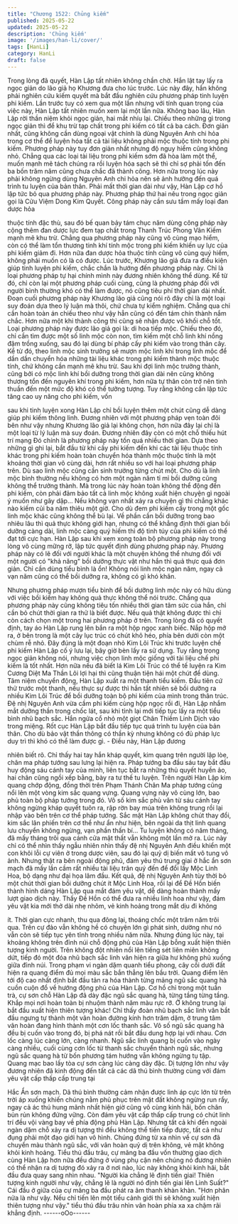```yaml
---
title: "Chương 1522: Chủng kiếm"
published: 2025-05-22
updated: 2025-05-22
description: 'Chủng kiếm'
image: '/images/han-li/cover/'
tags: [HanLi]
category: HanLi
draft: false
---
```


Trong lòng đã quyết, Hàn Lập tất nhiên không chần chờ. Hắn lật
tay lấy ra ngọc giản do lão giả họ Khương đưa cho lúc trước.
Lúc này đây, hắn không phải nghiên cứu kiếm quyết mà bắt đầu
nghiên cứu phương pháp tinh luyện phi kiếm.
Lần trước tuy có xem qua một lần nhưng với tính quan trọng của
việc này, Hàn Lập tất nhiên muốn xem lại một lần nữa.
Không bao lâu, Hàn Lập rời thần niệm khỏi ngọc giản, hai mắt
nhíu lại.
Chiếu theo những gì trong ngọc giản thì để khu trừ tạp chất trong
phi kiếm có tất cả ba cách.
Đơn giản nhất, cũng không cần dùng ngoại vật chính là dùng
Nguyên Anh chi hỏa trong cơ thể để luyện hóa tất cả tài liệu
không phải mộc thuộc tính trong phi kiếm.
Phương pháp này tuy đơn giản nhất nhưng độ nguy hiểm cũng
không nhỏ.
Chẳng qua các loại tài liệu trong phi kiếm sớm đã hòa làm một
thể, muốn mạnh mẽ tách chúng ra rồi luyện hóa sạch sẽ thì chỉ sợ
phải tốn đến ba bốn trăm năm cũng chưa chắc đã thành công.
Hơn nữa trong lúc này phải không ngừng dùng Nguyên Anh chi
hỏa nên sẽ ảnh hưởng đến quá trình tu luyện của bản thân.
Phải mất thời gian dài như vậy, Hàn Lập cơ hồ lập tức bỏ qua
phương pháp này.
Phương pháp thứ hai nêu trong ngọc giản gọi là Cửu Việm Dong
Kim Quyết. Công pháp này cần sưu tầm mấy loại đan dược hỏa

thuộc tính đặc thù, sau đó bế quan bảy tám chục năm dùng công
pháp này cộng thêm đan dược lực đem tạp chất trong Thanh Trúc
Phong Vân Kiếm mạnh mẽ khu trừ.
Chẳng qua phương pháp này cũng vô cùng mạo hiểm, còn có thể
làm tổn thương tinh khí tính mộc trong phi kiếm khiến uy lực của
phi kiếm giảm đi. Hơn nữa đan dược hỏa thuộc tính cũng vô cùng
quý hiếm, không phải muốn có là có được.
Lúc trước, Khương lão giả đưa ra điều kiện giúp tinh luyện phi
kiếm, chắc chắn là hướng đến phương pháp này.
Chỉ là loại phương pháp tự hại chính mình này đương nhiên
không thể dùng.
Kể từ đó, chỉ còn lại một phương pháp cuối cùng, cũng là phương
pháp đối với người bình thường khó có thể làm được, nó cũng
tiêu phí thời gian dài nhất.
Đoạn cuối phương pháp này Khương lão giả cũng nói rõ đây chỉ
là một loại suy đoán dựa theo lý luận mà thôi, chứ chưa tự kiểm
nghiệm. Chẳng qua chỉ cần hoàn toàn án chiếu theo như vậy hẳn
cũng có đến tám chín thành nắm chắc. Hơn nữa một khi thành
công thì cũng sẽ nhận được vô khối chỗ tốt.
Loại phương pháp này được lão giả gọi là: di hoa tiếp mộc.
Chiếu theo đó, chỉ cần tìm được một số linh mộc còn non, tìm
kiếm một chỗ linh khí nồng đậm trồng xuống, sau đó lại dùng bí
pháp cấy phi kiếm vào trong thân cây. Kể từ đó, theo linh mộc
sinh trưởng sẽ mượn mộc linh khí trong linh mộc để dần dần
chuyển hóa những tài liệu khác trong phi kiếm thành mộc thuộc
tính, chứ không cần mạnh mẽ khu trừ.
Sau khi đợi linh mộc trưởng thành, cũng bởi có mộc linh khí bồi
dưỡng trong thời gian dài nên cũng không thương tổn đến
nguyên khí trong phi kiếm, hơn nữa tự thân còn trở nên tinh thuần
đến một mức độ khó có thể tưởng tượng.
Tuy rằng không cần lập tức tăng cao uy năng cho phi kiếm, vốn

sau khi tinh luyện xong Hàn Lập chỉ bồi luyện thêm một chút cũng
dễ dàng giúp phi kiếm thông linh.
Đương nhiên với một phương pháp vẹn toàn đôi bên như vậy
nhưng Khương lão giả lại không chọn, hơn nữa đây lại chỉ là một
loại từ lý luận mà suy đoán. Đương nhiên đây còn có một chỗ
thiếu hút trí mạng
Đó chính là phương pháp này tốn quá nhiều thời gian.
Dựa theo những gì ghi lại, bắt đầu từ khi cấy phi kiếm đến khi các
tài liệu thuộc tính khác trong phi kiếm hoàn toàn chuyển hóa
thành mộc thuộc tính là một khoảng thời gian vô cùng dài, hơn rất
nhiều so với hai loại phương pháp trên.
Dù sao linh mộc cũng cần sinh trưởng từng chút một. Cho dù là
linh mộc bình thường nếu không có hơn một ngàn năm tỉ mỉ bồi
dưỡng cũng không thể trưởng thành.
Mà trong lúc này hoàn toàn không thể động đến phi kiếm, còn
phải đảm bảo tất cả linh mộc không xuất hiện chuyện gì ngoài ý
muốn như gãy dập… Nếu không vạn nhất xảy ra chuyện gì thì
chẳng khác nào kiếm củi ba năm thiêu một giờ. Cho dù đem phi
kiếm cấy trong một gốc linh mộc khác cũng không thể bù lại.
Về phần cần bồi dưỡng trong bao nhiêu lâu thì quả thực không
giới hạn, nhưng có thể khẳng định thời gian bồi dưỡng càng dài,
linh mộc càng quý hiếm thì độ tinh túy của phi kiếm có thể đạt tới
cực hạn.
Hàn Lập sau khi xem xong toàn bộ phương pháp này trong lòng
vô cùng mững rỡ, lập tức quyết định dùng phương pháp này.
Phương pháp này có lẽ đối với người khác là một chuyện không
thể nhưng đối với một người có "khả năng" bồi dưỡng thực vật
như hắn thì quả thực quá đơn giản.
Chỉ cần dùng tiểu bình là ổn! Không nói linh mộc ngàn năm, ngay
cả vạn năm cũng có thể bồi dưỡng ra, không có gì khó khăn.

Nhưng phương pháp mượn tiểu bình để bồi dưỡng linh mộc này
có hữu dùng với việc bồi kiếm hay không quả thực không thể nói
trước.
Chẳng qua phương pháp này cũng không tiêu tốn nhiều thời gian
tâm sức của hắn, chỉ cần bỏ chút thời gian ra thử là biết được.
Nếu quả thật không được thì chỉ còn cách chọn một trong hai
phương pháp ở trên.
Trong lòng đã có quyết định, tay áo Hàn Lập rung lên bắn ra một
hộp ngọc xanh biếc.
Nắp hộp mở ra, ở bên trong là một cây lục trúc có chút khô héo,
phía bên dưới còn một chùm rễ nhỏ.
Đây đúng là một đoạn nhỏ Kim Lôi Trúc khi trước luyện chế phi
kiếm Hàn Lập cố ý lưu lại, bây giờ bèn lấy ra sử dụng.
Tuy rằng trong ngọc giản không nói, nhưng việc chọn linh mộc
giống với tài liệu chế phi kiếm là tốt nhất. Hơn nữa nếu đã biết lá
Kim Lôi Trúc có thể tế luyện ra Kim Cương Diệt Ma Thần Lôi lợi
hại thì cũng thuận tiện hái một chút để dùng.
Tâm niệm chuyển động, Hàn Lập xuất ra một thanh tiểu kiếm.
Đầu tiên cứ thử trước một thanh, nếu thực sự được thì hắn tất
nhiên sẽ bồi dưỡng ra nhiều Kim Lôi Trúc để bồi dưỡng toàn bộ
phi kiếm của mình trong thân trúc.
Đệ nhị Nguyên Anh vừa cầm phi kiếm cùng hộp ngọc rồi đi, Hàn
Lập nhắm mắt dưỡng thần trong chốc lát, sau khi tỉnh lại mới tiếp
tục lấy ra một tiểu bình nhũ bạch sắc.
Hắn ngửa cổ nhỏ một giọt Chân Thiềm Linh Dịch vào trong
miệng. Rốt cục Hàn Lập bắt đầu tiếp tục quá trình tu luyện của
bản thân.
Cho dù bảo vật thần thông có thần kỳ nhưng không có đủ pháp
lực duy trì thì khó có thể làm được gì. - Điều này, Hàn Lập đương

nhiên biết rõ.
Chỉ thấy hai tay hắn kháp quyết, kim quang trên người lập lòe,
chân ma pháp tướng sau lưng lại hiện ra.
Pháp tướng ba đầu sáu tay bắt đầu huy động sáu cánh tay của
mình, liên tục bắt ra những thủ quyết huyền ảo, hai chân cũng
ngồi xếp bằng, bày ra tư thế tu luyện.
Trên người Hàn Lập kim quang chớp động, đồng thời trên Phạm
Thánh Chân Ma pháp tướng cũng nổi lên một vòng kim sắc
quang vựng.
Quang vựng này vô cùng lớn, bao phủ toàn bộ pháp tướng trong
đó. Vô số kim sắc phù văn từ sáu cánh tay không ngừng kháp
quyết tuôn ra, rập rờn bay múa trên không trung rồi lại nhập vào
bên trên cơ thể pháp tướng.
Sắc mặt Hàn Lập không chút thay đổi, kim sắc lân phiến trên cơ
thể như ẩn như hiện, bên ngoài da thịt linh quang lưu chuyển
không ngừng, vạn phần thấn bí…
Tu luyện không có năm tháng, đã mấy tháng trôi qua cánh cửa
mật thất vẫn không một lần mở ra.
Lúc này chỉ có thể nhìn thấy ngẫu nhiên nhìn thấy đệ nhị Nguyên
Anh điều khiển một con khôi lỗi cự viên ở trong dược viên, sau đó
lại quỷ dị biến mất vô tung vô ảnh.
Nhưng thật ra bên ngoài động phủ, đám yêu thú trung giai ở hắc
ẩn sơn mạch đã mấy lần cầm rất nhiều tài liệu trân quý đến để đổi
lấy Mộc Linh Hoa, bộ dạng như đại họa lâm đầu.
Kết quả, đệ nhị Nguyên Anh tùy thời bỏ một chút thời gian bồi
dưỡng chút ít Mộc Linh Hoa, rồi lại để Đề Hồn biến thành hình
dáng Hàn Lập qua mắt đám yêu vật, dễ dàng hoàn thành mấy
lượt giao dịch này.
Thấy Đề Hồn có thể đưa ra nhiều linh hoa như vậy, đám yêu vật
kia mới thở dài nhẹ nhõm, vẻ kinh hoảng trong mắt dịu đi không

ít.
Thời gian cực nhanh, thu qua đông lại, thoáng chốc một trăm năm
trôi qua.
Trên cự đảo vẫn không hề có chuyện lớn gì phát sinh, dường như
nó vẫn còn sẽ tiếp tục yên tĩnh trong nhiều năm nữa.
Nhưng đúng lúc này, tại khoảng không trên đỉnh núi chỗ động phủ
của Hàn Lập bỗng xuất hiện thiên tượng kinh người.
Trên không đột nhiên nổi lên tiếng sét liên miên không dứt, tiếp đó
một đóa nhũ bạch sắc linh vân hiện ra giữa hư không phủ xuống
giữa đỉnh núi.
Trong phạm vi ngàn dặm quanh tiểu phong, cây cối dưới đất hiện
ra quang điểm đủ mọi màu sắc bắn thẳng lên bầu trời. Quang
điểm lên tới độ cao nhất định bắt đầu tản ra hóa thành từng mảng
ngũ sắc quang hà cuồn cuộn đổ về hướng động phủ của Hàn
Lập.
Cơ hồ chỉ trong một tuần trà, cự sơn chỗ Hàn Lập đã dày đặc ngũ
sắc quang hà, từng tầng từng tầng. Khắp mọi nơi hoàn toàn bị
nhuộm thành năm màu rực rỡ.
Ở không trung lại bắt đầu xuất hiện thiên tượng khác!
Chỉ thấy đoàn nhũ bạch sắc linh vân bắt đầu ngưng tự thành một
vân hoàn đường kính hơn trăm dặm, ở trung tâm vân hoàn đang
hình thành một cơn lốc thanh sắc. Vô số ngũ sắc quang hà đều bị
cuốn vào trong đó, bị phá nát rồi bắt đầu dung hợp lại với nhau.
Cơn lốc càng lúc càng lớn, càng nhanh. Ngũ sắc linh quang bị
cuốn vào ngày càng nhiều, cuối cùng cơn lốc từ thanh sắc
chuyển thành ngũ sắc, nhưng ngũ sắc quang hà từ bốn phương
tám hướng vẫn không ngừng tụ tập. Quang mạc bao lấy tòa cự
sơn càng lúc càng dày đặc.
Dị tượng lớn như vậy đương nhiên đã kinh động đến tất cả các
dã thú bình thường cùng với đám yêu vật cấp thấp cấp trung tại

Hắc Ẩn sơn mạch.
Dã thú bình thường cảm nhận được linh áp cực lớn từ trên trời áp
xuống khiến chúng nằm phủ phục trên mặt đất không ngừng run
rẩy, ngay cả ác thú hung mãnh nhất hiện giờ cũng vô cùng kinh
hãi, bốn chân bủn rủn không đứng vững. Còn đám yêu vật cấp
thấp cấp trung có chút linh trí đều vội vàng bay về phía động phủ
Hàn Lập.
Nhưng tất cả khi đến ngoài ngàn dặm chỗ xảy ra dị tượng thì đều
không thể tiến tiếp được, tất cả như đụng phải một đạo giới hạn
vô hình.
Chúng đứng từ xa nhìn về cự sơn đã chuyển màu thành ngũ sắc,
với vân hoàn quỷ dị trên không, vẻ mặt không khỏi kinh hoảng.
Tiểu thú đầu trâu, cự mãng ba đầu vốn thường giao dịch cùng
Hàn Lập hơn nữa đều đứng ở vùng phụ cận nên chúng nó đương
nhiên có thể nhận ra dị tượng đó xảy ra ở nơi nào, lúc này không
khỏi kinh hãi, bắt đầu đưa quay sang nhìn nhau.
"Người kia chẳng lẽ định tiến giai! Thiên tượng kinh người như
vậy, chẳng lẽ là người nó định tiến giai lên Linh Suất?" Cái đầu ở
giữa của cự mãng ba đầu phát ra âm thanh khàn khàn.
"Hơn phân nửa là như vậy. Nếu chỉ tiến lên một tiểu cảnh giới thì
sẽ không xuất hiện thiên tượng như vậy." tiểu thú đầu trâu nhìn
vân hoàn phía xa xa chậm rãi khẳng định.
------oOo------
